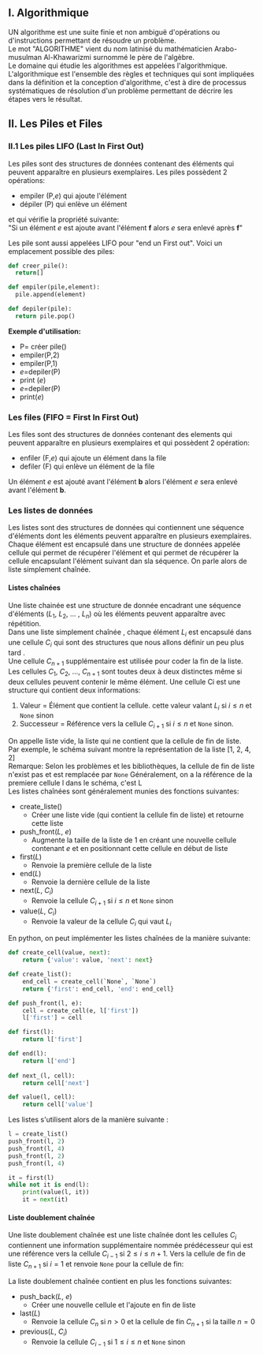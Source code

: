 ## I. Algorithmique
UN algorithme est une suite finie et non ambiguë d'opérations ou d'instructions permettant de résoudre un problème.  
Le mot "ALGORITHME" vient du nom latinisé du mathématicien Arabo-musulman Al-Khawarizmi surnommé le père de l'algèbre.  
Le domaine qui étudie les algorithmes est appelées l'algorithmique.  
L'algorithmique est l'ensemble des règles et techniques qui sont impliquées dans la définition et la conception 
d'algorithme, c'est à dire de processus systématiques de résolution d'un problème permettant de décrire les étapes vers le résultat.

## II. Les Piles et Files
### II.1 Les piles LIFO (**L**ast **I**n **F**irst **O**ut)

Les piles sont des structures de données contenant des éléments qui peuvent apparaître en plusieurs exemplaires.
Les piles possèdent 2 opérations:

- empiler (P,$e$) qui ajoute l'élément
- dépiler (P) qui enlève un élément

et qui vérifie la propriété suivante:  
"Si un élément $e$ est ajoute avant l'élément **f** alors $e$ sera enlevé après **f**"

Les pile sont aussi appelées LIFO pour "end un First out". Voici un emplacement possible des piles:  

```python
def creer_pile():
  return[]

def empiler(pile,element):
  pile.append(element)

def depiler(pile):
  return pile.pop()
```
**Exemple d'utilisation:**
- P= créer pile()
- empiler(P,2)
- empiler(P,1)
- $e$=depiler(P)
- print ($e$)
- $e$=depiler(P)
- print($e$)

### Les files (FIFO = First In First Out)

Les files sont des structures de données contenant des elements qui peuvent apparaître en plusieurs exemplaires et qui possèdent 2 opération:
- enfiler (F,$e$) qui ajoute un élément dans la file
- defiler (F) qui enlève un élément de la file

Un élément $e$ est ajouté avant l'élément **b** alors l'élément $e$ sera enlevé avant l'élément **b**.

### Les listes de données
Les listes sont des structures de données qui contiennent une séquence d'éléments dont les éléments peuvent apparaître en plusieurs exemplaires. Chaque élément est encapsulé dans une structure de données appelée cellule qui permet de récupérer l'élément et qui permet de récupérer la cellule encapsulant l'élément suivant dan sla séquence. On parle alors de liste simplement chaînée.

#### Listes chaînées
Une liste chainée est une structure de donnée encadrant une séquence d'éléments ($L _1$, $L _2$, ... , $L _n$) où les éléments peuvent apparaître avec répétition.  
Dans une liste simplement chaînée , chaque élément $L_i$ est encapsulé dans une cellule $C_i$ qui sont des structures que nous allons définir un peu plus tard .  
Une cellule $C _{n+1}$ supplémentaire est utilisée pour coder la fin de la liste.  
Les cellules $C _1$, $C _2$, ..., $C _{n+1}$ sont toutes deux à deux distinctes même si deux cellules peuvent contenir le même élément. Une cellule Ci est une structure qui contient deux informations:
1. Valeur = Élément que contient la cellule. cette valeur valant $L _i$ si $i \leqslant n$ et `None` sinon
2. Successeur = Référence vers la cellule $C _{i+1}$ si $i \leqslant n$ et `None` sinon.

On appelle liste vide, la liste qui ne contient que la cellule de fin de liste.  
Par exemple, le schéma suivant montre la représentation de la liste [1, 2, 4, 2]  
Remarque: Selon les problèmes et les bibliothèques, la cellule de fin  de liste n'exist pas et est remplacée par `None`
Généralement, on a la référence de la premiere cellule l dans le schéma, c'est L  
Les listes chaînées sont généralement  munies des fonctions suivantes:
- create_liste()
  - Créer une liste vide (qui contient la cellule fin de liste) et retourne cette liste
- push_front($L$, $e$)
  - Augmente la taille de la liste de 1 en créant une nouvelle cellule contenant $e$ et en positionnant cette cellule en début de liste
- first($L$)
  - Renvoie la première cellule de la liste 
- end($L$)
  - Renvoie la dernière cellule de la liste
- next($L$, $C_i$)
  - Renvoie la cellule $C _{i+1}$ si $i \leqslant n$ et `None` sinon
- value($L$, $C_i$)
  - Renvoie la valeur de la cellule  $C _i$ qui vaut $L _i$

En python, on peut implémenter les listes chaînées de la manière suivante:
```python
def create_cell(value, next):
    return {'value': value, 'next': next}

def create_list():
    end_cell = create_cell(`None`, `None`)
    return {'first': end_cell, 'end': end_cell}

def push_front(l, e):
    cell = create_cell(e, l['first'])
    l['first'] = cell

def first(l):
    return l['first']

def end(l):
    return l['end']
  
def next_(l, cell):
    return cell['next']

def value(l, cell):
    return cell['value']   
```
Les listes s'utilisent alors de la manière suivante :
```python
l = create_list()
push_front(l, 2)
push_front(l, 4)
push_front(l, 2)
push_front(l, 4)

it = first(l)
while not it is end(l):
    print(value(l, it))
    it = next(it)
```
#### Liste doublement chaînée
Une liste doublement chaînée est une liste chaînée dont les cellules $C _i$ contiennent une information supplémentaire nommée prédécesseur qui est une référence  vers la cellule $C _{i-1}$ si $2 \leqslant i \leqslant n+1$. Vers la cellule de fin de liste $C _{n+1}$ si $i = 1$ et renvoie `None` pour la cellule de fin:  


La liste doublement chaînée contient en plus les fonctions suivantes:
- push_back($L$, $e$)
  - Créer une nouvelle cellule et l'ajoute en fin de liste
- last($L$)
  - Renvoie la cellule $C _n$ si $n \gt 0$ et la cellule de fin $C _{n+1}$ si la taille $n = 0$ 
- previous($L$, $C _i$)
  - Renvoie la cellule $C _{i-1}$ si $1 \leqslant i \leqslant n$ et ``None`` sinon


```python

```